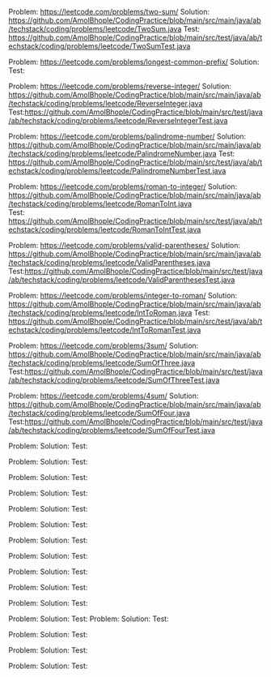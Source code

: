 Problem: https://leetcode.com/problems/two-sum/
Solution: https://github.com/AmolBhople/CodingPractice/blob/main/src/main/java/ab/techstack/coding/problems/leetcode/TwoSum.java
Test: https://github.com/AmolBhople/CodingPractice/blob/main/src/test/java/ab/techstack/coding/problems/leetcode/TwoSumTest.java

Problem: https://leetcode.com/problems/longest-common-prefix/
Solution: 
Test:

Problem: https://leetcode.com/problems/reverse-integer/
Solution: https://github.com/AmolBhople/CodingPractice/blob/main/src/main/java/ab/techstack/coding/problems/leetcode/ReverseInteger.java
Test:https://github.com/AmolBhople/CodingPractice/blob/main/src/test/java/ab/techstack/coding/problems/leetcode/ReverseIntegerTest.java

Problem: https://leetcode.com/problems/palindrome-number/
Solution: https://github.com/AmolBhople/CodingPractice/blob/main/src/main/java/ab/techstack/coding/problems/leetcode/PalindromeNumber.java
Test: https://github.com/AmolBhople/CodingPractice/blob/main/src/test/java/ab/techstack/coding/problems/leetcode/PalindromeNumberTest.java


Problem: https://leetcode.com/problems/roman-to-integer/
Solution: https://github.com/AmolBhople/CodingPractice/blob/main/src/main/java/ab/techstack/coding/problems/leetcode/RomanToInt.java	
Test: https://github.com/AmolBhople/CodingPractice/blob/main/src/test/java/ab/techstack/coding/problems/leetcode/RomanToIntTest.java


Problem: https://leetcode.com/problems/valid-parentheses/
Solution: https://github.com/AmolBhople/CodingPractice/blob/main/src/main/java/ab/techstack/coding/problems/leetcode/ValidParentheses.java
Test:https://github.com/AmolBhople/CodingPractice/blob/main/src/test/java/ab/techstack/coding/problems/leetcode/ValidParenthesesTest.java


Problem: https://leetcode.com/problems/integer-to-roman/
Solution: https://github.com/AmolBhople/CodingPractice/blob/main/src/main/java/ab/techstack/coding/problems/leetcode/IntToRoman.java
Test: https://github.com/AmolBhople/CodingPractice/blob/main/src/test/java/ab/techstack/coding/problems/leetcode/IntToRomanTest.java


Problem: https://leetcode.com/problems/3sum/
Solution: https://github.com/AmolBhople/CodingPractice/blob/main/src/main/java/ab/techstack/coding/problems/leetcode/SumOfThree.java	
Test:https://github.com/AmolBhople/CodingPractice/blob/main/src/test/java/ab/techstack/coding/problems/leetcode/SumOfThreeTest.java	


Problem: https://leetcode.com/problems/4sum/
Solution: https://github.com/AmolBhople/CodingPractice/blob/main/src/main/java/ab/techstack/coding/problems/leetcode/SumOfFour.java
Test:https://github.com/AmolBhople/CodingPractice/blob/main/src/test/java/ab/techstack/coding/problems/leetcode/SumOfFourTest.java


Problem: 
Solution: 
Test:



Problem: 
Solution: 
Test:


Problem: 
Solution: 
Test:


Problem: 
Solution: 
Test:

Problem: 
Solution: 
Test:



Problem: 
Solution: 
Test:


Problem: 
Solution: 
Test:


Problem: 
Solution: 
Test:

Problem: 
Solution: 
Test:



Problem: 
Solution: 
Test:


Problem: 
Solution: 
Test:


Problem: 
Solution: 
Test:
Problem: 
Solution: 
Test:



Problem: 
Solution: 
Test:


Problem: 
Solution: 
Test:


Problem: 
Solution: 
Test: